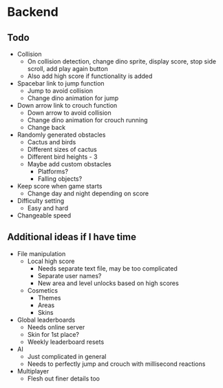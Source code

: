 # Backend

## Todo

- Collision
  - On collision detection, change dino sprite, display score, stop side scroll, add play again button
  - Also add high score if functionality is added
- Spacebar link to jump function
  - Jump to avoid collision
  - Change dino animation for jump
- Down arrow link to crouch function
  - Down arrow to avoid collision
  - Change dino animation for crouch running
  - Change back
- Randomly generated obstacles
  - Cactus and birds
  - Different sizes of cactus
  - Different bird heights - 3
  - Maybe add custom obstacles
    - Platforms?
    - Falling objects?
- Keep score when game starts
  - Change day and night depending on score
- Difficulty setting
  - Easy and hard
- Changeable speed

## Additional ideas if I have time

- File manipulation
  - Local high score
    - Needs separate text file, may be too complicated
    - Separate user names?
    - New area and level unlocks based on high scores
  - Cosmetics
    - Themes
    - Areas
    - Skins
- Global leaderboards
  - Needs online server
  - Skin for 1st place?
  - Weekly leaderboard resets
- AI
  - Just complicated in general
  - Needs to perfectly jump and crouch with millisecond reactions
- Multiplayer
  - Flesh out finer details too
